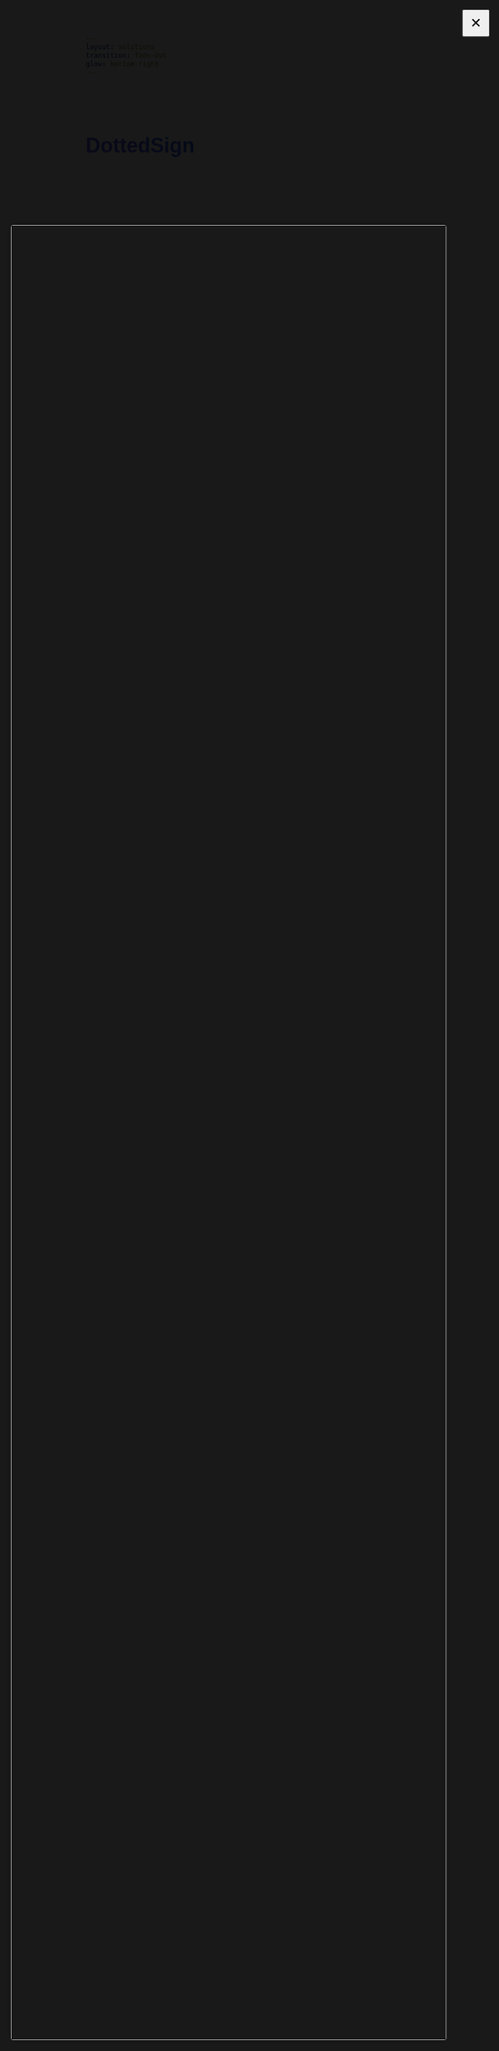 ```yaml
---
layout: solutions
transition: fade-out
glow: bottom-right
---
```


<script setup lang="ts">
import { ref } from 'vue'

const firstImageSrc = '/images/img-solutions-dottedsign-1.png'
const firstImageAlt = 'img-solutions-dottedsign-1'

const secondImageSrc = '/images/img-solutions-dottedsign-2.png'
const secondImageAlt = 'img-solutions-dottedsign-2'

const isFullscreen = ref<boolean>(false)
const fullscreenImageSrc = ref<string>('')

const openFullscreen = (imageSrc: string): void => {
  fullscreenImageSrc.value = imageSrc
  isFullscreen.value = true
  document.body.style.overflow = 'hidden'
}

const closeFullscreen = (): void => {
  isFullscreen.value = false
  fullscreenImageSrc.value = ''
  document.body.style.overflow = 'auto'
}
</script>

::heading-title::

<h2>
  DottedSign
</h2>

::heading-description::

<p>
  電子簽名流程服務，包涵 SaaS、客製化 API 等解決方案，符合台灣《電子簽章法》，<br/>打造安心數位化工作流程。
</p>

::left-image::

<img
  :src="firstImageSrc"
  :alt="firstImageAlt"
  @click="openFullscreen(firstImageSrc)"
/>

::right-image::

<img
  :src="secondImageSrc"
  :alt="secondImageAlt"
  @click="openFullscreen(secondImageSrc)"
/>

::external-link::

<a href="https://www.dottedsign.com" target="_blank">
  Your Business Growth Starts with DottedSign ↗︎
</a>

<div
  v-if="isFullscreen"
  class="fullscreen-overlay"
  @click="closeFullscreen"
>
  <img
    :src="fullscreenImageSrc"
    class="fullscreen-image"
    @click.stop
  />
  <button
    class="close-button"
    @click="closeFullscreen"
  >
    ✕
  </button>
</div>

<style scoped>
h2 {
  font-family: 'Allumi Std', sans-serif;
  font-weight: 600;
  font-size: 36px;
  color: transparent;
  background: linear-gradient(to right, #5b58f2 0%, #008cff 100%);
  background-clip: text;
}

p {
  font-family: 'Noto Sans TC', sans-serif;
  font-weight: 300;
  font-size: 20px;
  text-align: center;
  line-height: 1.5;
  color: #ffffff;
  opacity: 0.8;
}

img {
  display: block;
  border-radius: 4px;
  box-shadow: 0 0 12px 0 rgba(0, 0, 0, 0.25);
  transition: all 0.2s ease-in-out;
  cursor: pointer;

  &:hover {
    scale: 1.01;
  }
}

.fullscreen-overlay {
  position: fixed;
  z-index: 9999;
  top: 0;
  left: 0;
  display: flex;
  align-items: center;
  justify-content: center;
  width: 100%;
  height: 100%;
  background: rgba(0, 0, 0, 0.9);
  cursor: pointer;
}

.fullscreen-image {
  position: absolute;
  width: 80%;
  height: 80%;
  cursor: default;

  &:hover {
    scale: none;
  }
}

.close-button {
  position: absolute;
  top: 20px;
  right: 20px;
  padding: 8px 12px;
  font-size: 24px;
  cursor: pointer;
}

a {
  font-family: 'Allumi Std', sans-serif;
  font-weight: 600;
  font-size: 12px;
  color: #ffffff;

  &:hover {
    text-decoration: underline;
  }
}
</style>

<!--
接著，也是大家最熟悉、最廣為人知的電子簽名「唯一首選」—— DottedSign 點點簽。

點點簽題供「零阻力電子簽名」，包涵 SaaS、API 客製化以及私有化部署等解決方案。

我們的目的：幫助企業以更快速、安全且合規的方式完成文件簽署，縮短流程週期並落實 ESG。
-->
